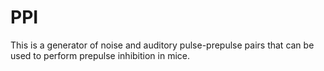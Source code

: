 PPI
===

This is a generator of noise and auditory pulse-prepulse pairs that can be used to 
perform prepulse  inhibition in mice.


